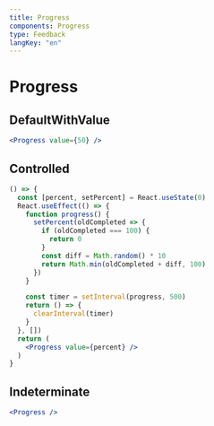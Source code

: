 ```yaml
---
title: Progress
components: Progress
type: Feedback
langKey: "en"
---
```


# Progress

## DefaultWithValue

```jsx
<Progress value={50} />
```

## Controlled

```jsx
() => {
  const [percent, setPercent] = React.useState(0)
  React.useEffect(() => {
    function progress() {
      setPercent(oldCompleted => {
        if (oldCompleted === 100) {
          return 0
        }
        const diff = Math.random() * 10
        return Math.min(oldCompleted + diff, 100)
      })
    }

    const timer = setInterval(progress, 500)
    return () => {
      clearInterval(timer)
    }
  }, [])
  return (
    <Progress value={percent} />
  )
}
```

## Indeterminate

```jsx
<Progress />
```

